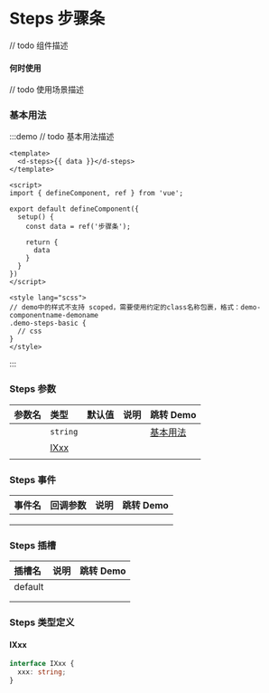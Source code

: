 # Steps 步骤条

// todo 组件描述

#### 何时使用

// todo 使用场景描述

### 基本用法

:::demo // todo 基本用法描述

```vue
<template>
  <d-steps>{{ data }}</d-steps>
</template>

<script>
import { defineComponent, ref } from 'vue';

export default defineComponent({
  setup() {
    const data = ref('步骤条');

    return {
      data
    }
  }
})
</script>

<style lang="scss">
// demo中的样式不支持 scoped，需要使用约定的class名称包裹，格式：demo-componentname-demoname
.demo-steps-basic {
  // css
}
</style>
```

:::

### Steps 参数

| 参数名 | 类型 | 默认值 | 说明 | 跳转 Demo |
| :---- | :---- | :---- | :---- | :--------- |
|      |   `string`   |      |      |     [基本用法](#基本用法)      |
|      |   [IXxx](#ixxx)   |      |      |           |
|      |      |      |      |           |

### Steps 事件

| 事件名 | 回调参数 | 说明 | 跳转 Demo |
| :---- | :---- | :---- | :--------- |
|      |      |      |           |
|      |      |      |           |
|      |      |      |           |

### Steps 插槽

| 插槽名 | 说明 | 跳转 Demo |
| :---- | :---- | :--------- |
|   default   |      |           |
|      |      |           |
|      |      |           |

### Steps 类型定义

#### IXxx

```ts
interface IXxx {
  xxx: string;
}
```

